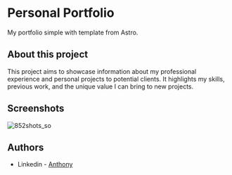 
# Personal Portfolio

My portfolio simple with template from Astro. 

## About this project
This project aims to showcase information about my professional experience and personal projects to potential clients. It highlights my skills, previous work, and the unique value I can bring to new projects.


## Screenshots
![852shots_so](https://github.com/user-attachments/assets/4e56d18f-f4d5-4750-a763-5eb87507c42f)


## Authors

- Linkedin - [Anthony](https://www.linkedin.com/in/anthony-canales-ampuero-157928114/)
